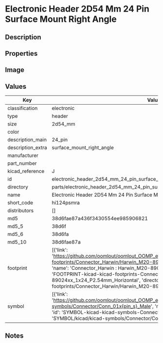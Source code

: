 # Electronic Header 2D54 Mm 24 Pin Surface Mount Right Angle

## Description

## Properties


## Image


## Values

| Key | Value |
| --- | --- |
| classification | electronic |
| type | header |
| size | 2d54_mm |
| color |  |
| description_main | 24_pin |
| description_extra | surface_mount_right_angle |
| manufacturer |  |
| part_number |  |
| kicad_reference | J |
| id | electronic_header_2d54_mm_24_pin_surface_mount_right_angle |
| directory | parts/electronic_header_2d54_mm_24_pin_surface_mount_right_angle |
| name | Electronic Header 2D54 Mm 24 Pin Surface Mount Right Angle |
| short_code | hi124psmra |
| distributors | [] |
| md5 | 38d6fae87a436f3430554ee985906821 |
| md5_5 | 38d6f |
| md5_6 | 38d6fa |
| md5_10 | 38d6fae87a |
| footprint | [{'link': 'https://github.com/oomlout/oomlout_OOMP_eda_V2/tree/main/FOOTPRINT/kicad/kicad-footprints/Connector_Harwin/Harwin_M20-89024xx_1x24_P2.54mm_Horizontal', 'name': 'Connector_Harwin : Harwin_M20-89024xx_1x24_P2.54mm_Horizontal', 'id': 'FOOTPRINT-kicad-kicad-footprints-Connector_Harwin-Harwin_M20-89024xx_1x24_P2.54mm_Horizontal', 'directory': 'FOOTPRINT/kicad/kicad-footprints/Connector_Harwin/Harwin_M20-89024xx_1x24_P2.54mm_Horizontal/'}] |
| symbol | [{'link': 'https://github.com/oomlout/oomlout_OOMP_eda_V2/tree/main/SYMBOL/kicad/kicad-symbols/Connector/Conn_01x{pin_s}_Male', 'name': 'Connector : Conn_01x24_Male', 'id': 'SYMBOL-kicad-kicad-symbols-Connector-Conn_01x24_Male', 'directory': 'SYMBOL/kicad/kicad-symbols/Connector/Conn_01x24_Male/'}] |

## Notes

